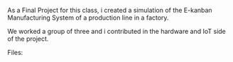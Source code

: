 As a Final Project for this class, i created a simulation of the E-kanban Manufacturing System of a production line in a factory.

We worked a group of three and i contributed in the hardware and IoT side of the project.

Files:

